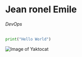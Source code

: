 # Jean ronel Emile

###### DevOps

``` python
print("Hello World")
```

![Image of Yaktocat](https://octodex.github.com/images/yaktocat.png)
